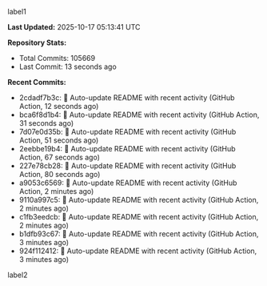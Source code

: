 
label1 
<!-- ACTIVITY_START -->
**Last Updated:** 2025-10-17 05:13:41 UTC

**Repository Stats:**
- Total Commits: 105669
- Last Commit: 13 seconds ago

**Recent Commits:**
- 2cdadf7b3c: 🤖 Auto-update README with recent activity (GitHub Action, 12 seconds ago)
- bca6f8d1b4: 🤖 Auto-update README with recent activity (GitHub Action, 31 seconds ago)
- 7d07e0d35b: 🤖 Auto-update README with recent activity (GitHub Action, 51 seconds ago)
- 2eebbe19b4: 🤖 Auto-update README with recent activity (GitHub Action, 67 seconds ago)
- 227e78cb28: 🤖 Auto-update README with recent activity (GitHub Action, 80 seconds ago)
- a9053c6569: 🤖 Auto-update README with recent activity (GitHub Action, 2 minutes ago)
- 9110a997c5: 🤖 Auto-update README with recent activity (GitHub Action, 2 minutes ago)
- c1fb3eedcb: 🤖 Auto-update README with recent activity (GitHub Action, 2 minutes ago)
- b1dfb93c67: 🤖 Auto-update README with recent activity (GitHub Action, 3 minutes ago)
- 924f112412: 🤖 Auto-update README with recent activity (GitHub Action, 3 minutes ago)
<!-- ACTIVITY_END -->

label2
